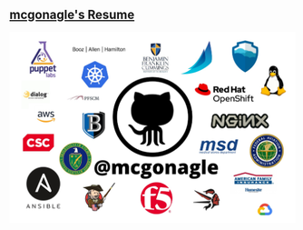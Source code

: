 ## [mcgonagle's Resume](https://www.dropbox.com/s/c4m8xhoqirs0ppc/ThomasMcGonagle.pdf?dl=0)

![mcgonagle](stickers/mcgonagle.jpg "McGonagle's Resume Sticker")
